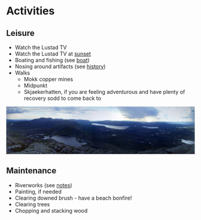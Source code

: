 # Activities

## Leisure

* Watch the Lustad TV
* Watch the Lustad TV at [sunset](sunsets.html)
* Boating and fishing (see [boat](boat.md))
* Nosing around artifacts (see [history](history.md))
* Walks
  * Mokk copper mines
  * Midpunkt
  * Skjaekerhatten, if you are feeling adventurous and have plenty of recovery sodd to come back to

![Skjaekerhatten - view over Skjaekervatnet, with view of Lustadvatnet in the distance under a raincloud](pics/skjaekerhatten.jpg)

## Maintenance

* Riverworks (see [notes](boat.md/#riverworks))
* Painting, if needed
* Clearing downed brush - have a beach bonfire!
* Clearing trees
* Chopping and stacking wood
